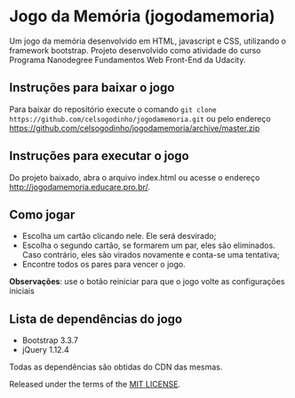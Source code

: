 # Jogo da Memória (jogodamemoria)

Um jogo da memória desenvolvido em HTML, javascript e CSS, utilizando o framework bootstrap. Projeto desenvolvido como atividade do curso Programa Nanodegree Fundamentos Web Front-End da Udacity.

## Instruções para baixar o jogo

Para baixar do repositório execute o comando `git clone https://github.com/celsogodinho/jogodamemoria.git` ou pelo endereço https://github.com/celsogodinho/jogodamemoria/archive/master.zip

## Instruções para executar o jogo

Do projeto baixado, abra o arquivo index.html ou acesse o endereço http://jogodamemoria.educare.pro.br/.

## Como jogar

- Escolha um cartão clicando nele. Ele será desvirado;
- Escolha o segundo cartão, se formarem um par, eles são eliminados. Caso contrário, eles são virados novamente e conta-se uma tentativa;
- Encontre todos os pares para vencer o jogo.

**Observações**: use o botão reiniciar para que o jogo volte as configurações iniciais

## Lista de dependências do jogo

- Bootstrap 3.3.7
- jQuery 1.12.4

Todas as dependências são obtidas do CDN das mesmas.


Released under the terms of the [MIT LICENSE](LICENSE).

